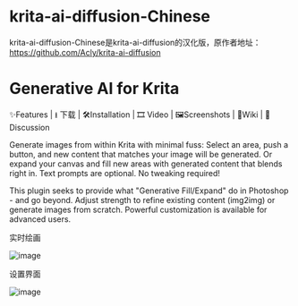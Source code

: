 # krita-ai-diffusion-Chinese
krita-ai-diffusion-Chinese是krita-ai-diffusion的汉化版，原作者地址：https://github.com/Acly/krita-ai-diffusion

# Generative AI for Krita
✨Features | ⭳ 下载 | 🛠️Installation | 🎞️ Video | 🖼️Screenshots | 📖Wiki | 💬Discussion

Generate images from within Krita with minimal fuss: Select an area, push a button, and new content that matches your image will be generated. Or expand your canvas and fill new areas with generated content that blends right in. Text prompts are optional. No tweaking required!

This plugin seeks to provide what "Generative Fill/Expand" do in Photoshop - and go beyond. Adjust strength to refine existing content (img2img) or generate images from scratch. Powerful customization is available for advanced users.

实时绘画

![image](https://github.com/liujvnes/krita-ai-diffusion-Chinese/assets/25132014/081c85b7-6c43-4beb-b757-a3cdf2fc4c86)

设置界面

![image](https://github.com/liujvnes/krita-ai-diffusion-Chinese/assets/25132014/1b0fadb6-6961-419e-8d69-e66f15987224)
